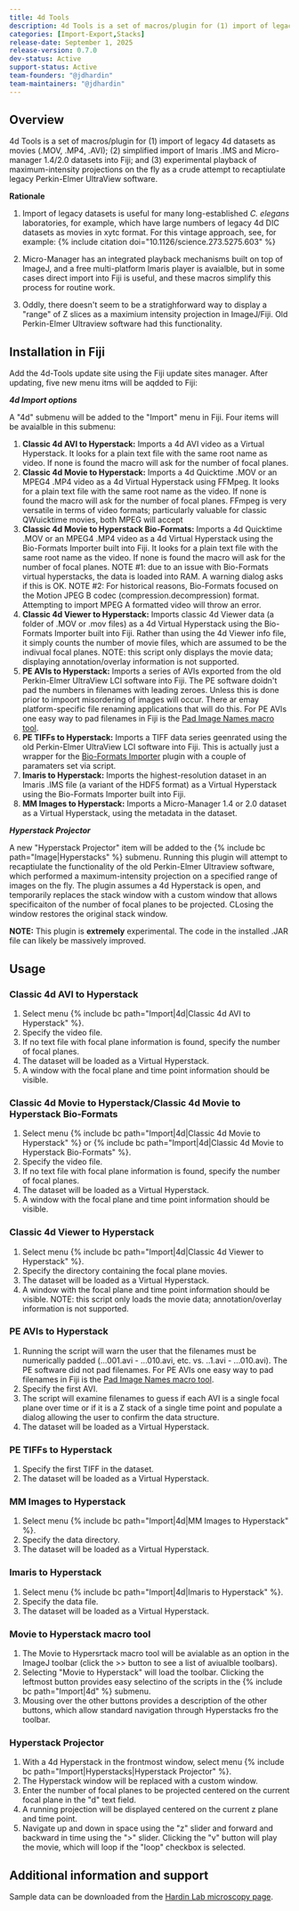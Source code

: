 ```yaml
---
title: 4d Tools
description: 4d Tools is a set of macros/plugin for (1) import of legacy 4d datasets as movies (.MOV, .MP4, .AVI); (2) simplified import of Imaris .IMS and Micro-manager 1.4/2.0 datasets into Fiji; and (3) experimental playback of maximum-intensity projections on the fly as a crude attempt to recaptiulate legacy Perkin-Elmer UltraView software.
categories: [Import-Export,Stacks]
release-date: September 1, 2025
release-version: 0.7.0
dev-status: Active
support-status: Active
team-founders: "@jdhardin"
team-maintainers: "@jdhardin"
---
```


## Overview

4d Tools is a set of macros/plugin for (1) import of legacy 4d datasets as movies (.MOV, .MP4, .AVI); (2) simplified import of Imaris .IMS and Micro-manager 1.4/2.0 datasets into Fiji; and (3) experimental playback of maximum-intensity projections on the fly as a crude attempt to recaptiulate legacy Perkin-Elmer UltraView software.

**Rationale**
1. Import of legacy datasets is useful for many long-established *C. elegans* laboratories, for example, which have large numbers of legacy 4d DIC datasets as movies in xytc format. For this vintage approach, see, for example:
   {% include citation doi="10.1126/science.273.5275.603" %}

2. Micro-Manager has an integrated playback mechanisms built on top of ImageJ, and a free multi-platform Imaris player is avaialble, but in some cases direct import into Fiji is useful, and these macros simplify this process for routine work.

3. Oddly, there doesn't seem to be a stratighforward way to display a "range" of Z slices as a maximium intensity projection in ImageJ/Fiji. Old Perkin-Elmer Ultraview software had this functionality.

## Installation in Fiji

Add the 4d-Tools update site using the Fiji update sites manager. After updating, five new menu itms will be aqdded to Fiji:

***4d Import options***

A "4d" submenu will be added to the "Import" menu in Fiji. Four items will be avaialble in this submenu:
1. **Classic 4d AVI to Hyperstack:** Imports a 4d AVI video as a  Virtual Hyperstack. It looks for a plain text file with the same root name as video. If none is found the macro will ask for the number of focal planes.
2. **Classic 4d Movie to Hyperstack:** Imports a 4d Quicktime .MOV or an MPEG4 .MP4 video as a 4d Virtual Hyperstack using FFMpeg. It looks for a plain text file with the same root name as the video. If none is found the macro will ask for the number of focal planes. FFmpeg is very versatile in terms of video formats; particularly valuable for classic QWuicktime movies, both MPEG  will accept 
3. **Classic 4d Movie to Hyperstack Bio-Formats:** Imports a 4d Quicktime .MOV or an MPEG4 .MP4 video as a 4d Virtual Hyperstack using the Bio-Formats Importer built into Fiji. It looks for a plain text file with the same root name as the video. If none is found the macro will ask for the number of focal planes. NOTE #1: due to an issue with Bio-Formats virtual hyperstacks, the data is loaded into RAM. A warning dialog asks if this is OK. NOTE #2: For historical reasons, Bio-Formats focused on the Motion JPEG B codec (compression.decompression) format. Attempting to import MPEG A formatted video will throw an error.
4. **Classic 4d Viewer to Hyperstack:** Imports classic 4d Viewer data (a folder of .MOV or .mov files) as a 4d Virtual Hyperstack using the Bio-Formats Importer built into Fiji. Rather than using the 4d Viewer info file, it simply counts the number of movie files, which are assumed to be the indivual focal planes. NOTE: this script only displays the movie data; displaying annotation/overlay information is not supported.
5. **PE AVIs to Hyperstack:** Imports a series of AVIs exported from the old Perkin-Elmer UltraView LCI software into Fiji. The PE software doidn't pad the numbers in filenames with leading zeroes. Unless this is done prior to impoort misordering of images will occur. There ar emay platform-specific file renaming applications that will do this. For PE AVIs one easy way to pad filenames in Fiji is the [Pad Image Names macro tool](https://dev.mri.cnrs.fr/projects/imagej-macros/wiki/Pad_Image_Names).
6. **PE TIFFs to Hyperstack:** Imports a TIFF data series geenrated using the old Perkin-Elmer UltraView LCI software into Fiji. This is actually just a wrapper for the [Bio-Formats Importer](https://imagej.net/formats/bio-formats) plugin with a couple of paramaters set via script.
7. **Imaris to Hyperstack:** Imports the highest-resolution dataset in an Imaris .IMS file (a variant of the HDF5 format) as a Virtual Hyperstack using the Bio-Formats Importer built into Fiji.
8. **MM Images to Hyperstack:** Imports a Micro-Manager 1.4 or 2.0 dataset as a Virtual Hyperstack, using the metadata in the dataset.

***Hyperstack Projector***

A new "Hyperstack Projector" item will be added to the {% include bc path="Image|Hyperstacks" %} submenu. Running this plugin will attempt to recaptiulate the functionality of the old Perkin-Elmer Ultraview software, which performed a maximum-intensity projection on a specified range of images on the fly. The plugin assumes a 4d Hyperstack is open, and temporarily replaces the stack window with a custom window that allows specificaiton of the number of focal planes to be projected. CLosing the window restores the original stack window.

**NOTE:** This plugin is **extremely** experimental. The code in the installed .JAR file can likely be massively improved.

## Usage

### Classic 4d AVI to Hyperstack

1. Select menu {% include bc path="Import|4d|Classic 4d AVI to Hyperstack" %}.
2. Specify the video file.
3. If no text file with focal plane information is found, specify the number of focal planes.
4. The dataset will be loaded as a Virtual Hyperstack.
5. A window with the focal plane and time point information should be visible.

### Classic 4d Movie to Hyperstack/Classic 4d Movie to Hyperstack Bio-Formats

1. Select menu {% include bc path="Import|4d|Classic 4d Movie to Hyperstack" %} or {% include bc path="Import|4d|Classic 4d Movie to Hyperstack Bio-Formats" %}.
2. Specify the video file.
3. If no text file with focal plane information is found, specify the number of focal planes.
4. The dataset will be loaded as a Virtual Hyperstack.
5. A window with the focal plane and time point information should be visible.

### Classic 4d Viewer to Hyperstack

1. Select menu {% include bc path="Import|4d|Classic 4d Viewer to Hyperstack" %}.
2. Specify the directory containing the focal plane movies.
3. The dataset will be loaded as a Virtual Hyperstack.
4. A window with the focal plane and time point information should be visible.
NOTE: this script only loads the movie data; annotation/overlay information is not supported.

### PE AVIs to Hyperstack

1. Running the script will warn the user that the filenames must be numerically padded (...001.avi - ...010.avi, etc. vs. ..1.avi - ...010.avi). The PE software did not pad filenames. For PE AVIs one easy way to pad filenames in Fiji is the [Pad Image Names macro tool](https://dev.mri.cnrs.fr/projects/imagej-macros/wiki/Pad_Image_Names).
2. Specify the first AVI.
3. The script will examine filenames to guess if each AVI is a single focal plane over time or if it is a Z stack of a single time point and populate a dialog allowing the user to confirm the data structure.
4. The dataset will be loaded as a Virtual Hyperstack.

### PE TIFFs to Hyperstack

1. Specify the first TIFF in the dataset.
2. The dataset will be loaded as a Virtual Hyperstack.

### MM Images to Hyperstack

1. Select menu {% include bc path="Import|4d|MM Images to Hyperstack" %}.
2. Specify the data directory.
3. The dataset will be loaded as a Virtual Hyperstack.

### Imaris to Hyperstack

1. Select menu {% include bc path="Import|4d|Imaris to Hyperstack" %}.
2. Specify the data file.
3. The dataset will be loaded as a Virtual Hyperstack.

### Movie to Hyperstack macro tool

1. The Movie to Hypersrtack macro tool will be avialable as an option in the ImageJ toolbar (click the >> button to see a list of aviualble toolbars).
2. Selecting "Movie to Hyperstack" will load the toolbar. Clicking the leftmost button provides easy selectino of the scripts in the {% include bc path="Import|4d" %} submenu.
3. Mousing over the other buttons provides a description of the other buttons, which allow standard navigation through Hyperstacks fro the toolbar. 

### Hyperstack Projector

1. With a 4d Hyperstack in the frontmost window, select menu {% include bc path="Import|Hyperstacks|Hyperstack Projector" %}.
2. The Hyperstack window will be replaced with a custom window.
3. Enter the number of focal planes to be projected centered on the current focal plane in the "d" text field.
4. A running projection will be displayed centered on the current z plane and time point.
5. Navigate up and down in space using the "z" slider and forward and backward in time using the ">" slider. Clicking the "v" button will play the movie, which will loop if the "loop" checkbox is selected.

## Additional information and support

Sample data can be downloaded from the [Hardin Lab microscopy page](https://worms.zoology.wisc.edu/research/microscopy/).
